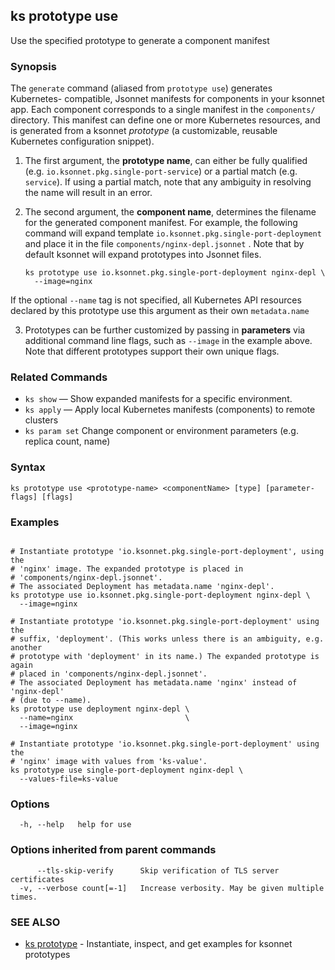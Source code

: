 ## ks prototype use

Use the specified prototype to generate a component manifest

### Synopsis


The `generate` command (aliased from `prototype use`) generates Kubernetes-
compatible, Jsonnet manifests for components in your ksonnet app. Each component
corresponds to a single manifest in the `components/` directory. This manifest
can define one or more Kubernetes resources, and is generated from a ksonnet
*prototype* (a customizable, reusable Kubernetes configuration snippet).

1. The first argument, the **prototype name**, can either be fully qualified
(e.g. `io.ksonnet.pkg.single-port-service`) or a partial match (e.g. `service`).
If using a partial match, note that any ambiguity in resolving the name will
result in an error.

2. The second argument, the **component name**, determines the filename for the
generated component manifest. For example, the following command will expand
template `io.ksonnet.pkg.single-port-deployment` and place it in the
file `components/nginx-depl.jsonnet` . Note that by default ksonnet will
expand prototypes into Jsonnet files.

       ks prototype use io.ksonnet.pkg.single-port-deployment nginx-depl \
         --image=nginx

  If the optional `--name` tag is not specified, all Kubernetes API resources
  declared by this prototype use this argument as their own `metadata.name`

3. Prototypes can be further customized by passing in **parameters** via additional
command line flags, such as  `--image` in the example above. Note that
different prototypes support their own unique flags.

### Related Commands

* `ks show` — Show expanded manifests for a specific environment.
* `ks apply` — Apply local Kubernetes manifests (components) to remote clusters
* `ks param set` Change component or environment parameters (e.g. replica count, name)

### Syntax


```
ks prototype use <prototype-name> <componentName> [type] [parameter-flags] [flags]
```

### Examples

```

# Instantiate prototype 'io.ksonnet.pkg.single-port-deployment', using the
# 'nginx' image. The expanded prototype is placed in
# 'components/nginx-depl.jsonnet'.
# The associated Deployment has metadata.name 'nginx-depl'.
ks prototype use io.ksonnet.pkg.single-port-deployment nginx-depl \
  --image=nginx

# Instantiate prototype 'io.ksonnet.pkg.single-port-deployment' using the
# suffix, 'deployment'. (This works unless there is an ambiguity, e.g. another
# prototype with 'deployment' in its name.) The expanded prototype is again
# placed in 'components/nginx-depl.jsonnet'.
# The associated Deployment has metadata.name 'nginx' instead of 'nginx-depl'
# (due to --name).
ks prototype use deployment nginx-depl \
  --name=nginx                         \
  --image=nginx

# Instantiate prototype 'io.ksonnet.pkg.single-port-deployment' using the
# 'nginx' image with values from 'ks-value'.
ks prototype use single-port-deployment nginx-depl \
  --values-file=ks-value

```

### Options

```
  -h, --help   help for use
```

### Options inherited from parent commands

```
      --tls-skip-verify      Skip verification of TLS server certificates
  -v, --verbose count[=-1]   Increase verbosity. May be given multiple times.
```

### SEE ALSO

* [ks prototype](ks_prototype.md)	 - Instantiate, inspect, and get examples for ksonnet prototypes

